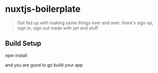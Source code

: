 # nuxtjs-boilerplate

> Got fed up with making same things over and over.
> there's sign up, sign in, sign out made with jwt and stuff

## Build Setup
npm install


and you are good to go
build your app
